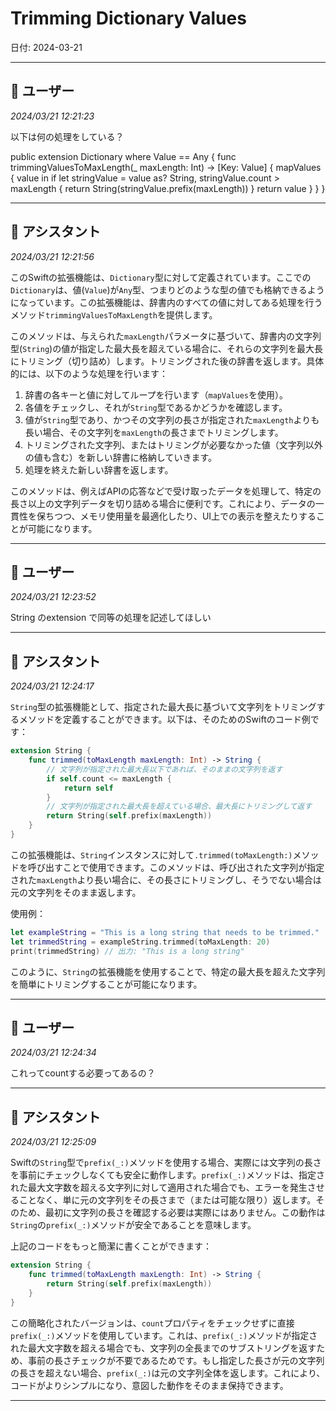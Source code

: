 # Trimming Dictionary Values

日付: 2024-03-21

---

## 👤 ユーザー
*2024/03/21 12:21:23*

以下は何の処理をしている？


public extension Dictionary where Value == Any {
    func trimmingValuesToMaxLength(_ maxLength: Int) -&gt; [Key: Value] {
        mapValues { value in
            if let stringValue = value as? String, stringValue.count &gt; maxLength {
                return String(stringValue.prefix(maxLength))
            }
            return value
        }
    }
}

---

## 🤖 アシスタント
*2024/03/21 12:21:56*

このSwiftの拡張機能は、`Dictionary`型に対して定義されています。ここでの`Dictionary`は、値(`Value`)が`Any`型、つまりどのような型の値でも格納できるようになっています。この拡張機能は、辞書内のすべての値に対してある処理を行うメソッド`trimmingValuesToMaxLength`を提供します。

このメソッドは、与えられた`maxLength`パラメータに基づいて、辞書内の文字列型(`String`)の値が指定した最大長を超えている場合に、それらの文字列を最大長にトリミング（切り詰め）します。トリミングされた後の辞書を返します。具体的には、以下のような処理を行います：

1. 辞書の各キーと値に対してループを行います（`mapValues`を使用）。
2. 各値をチェックし、それが`String`型であるかどうかを確認します。
3. 値が`String`型であり、かつその文字列の長さが指定された`maxLength`よりも長い場合、その文字列を`maxLength`の長さまでトリミングします。
4. トリミングされた文字列、またはトリミングが必要なかった値（文字列以外の値も含む）を新しい辞書に格納していきます。
5. 処理を終えた新しい辞書を返します。

このメソッドは、例えばAPIの応答などで受け取ったデータを処理して、特定の長さ以上の文字列データを切り詰める場合に便利です。これにより、データの一貫性を保ちつつ、メモリ使用量を最適化したり、UI上での表示を整えたりすることが可能になります。

---

## 👤 ユーザー
*2024/03/21 12:23:52*

String のextension で同等の処理を記述してほしい

---

## 🤖 アシスタント
*2024/03/21 12:24:17*

`String`型の拡張機能として、指定された最大長に基づいて文字列をトリミングするメソッドを定義することができます。以下は、そのためのSwiftのコード例です：

```swift
extension String {
    func trimmed(toMaxLength maxLength: Int) -> String {
        // 文字列が指定された最大長以下であれば、そのままの文字列を返す
        if self.count <= maxLength {
            return self
        }
        // 文字列が指定された最大長を超えている場合、最大長にトリミングして返す
        return String(self.prefix(maxLength))
    }
}
```

この拡張機能は、`String`インスタンスに対して`.trimmed(toMaxLength:)`メソッドを呼び出すことで使用できます。このメソッドは、呼び出された文字列が指定された`maxLength`より長い場合に、その長さにトリミングし、そうでない場合は元の文字列をそのまま返します。

使用例：

```swift
let exampleString = "This is a long string that needs to be trimmed."
let trimmedString = exampleString.trimmed(toMaxLength: 20)
print(trimmedString) // 出力: "This is a long string"
```

このように、`String`の拡張機能を使用することで、特定の最大長を超えた文字列を簡単にトリミングすることが可能になります。

---

## 👤 ユーザー
*2024/03/21 12:24:34*

これってcountする必要ってあるの？

---

## 🤖 アシスタント
*2024/03/21 12:25:09*

Swiftの`String`型で`prefix(_:)`メソッドを使用する場合、実際には文字列の長さを事前にチェックしなくても安全に動作します。`prefix(_:)`メソッドは、指定された最大文字数を超える文字列に対して適用された場合でも、エラーを発生させることなく、単に元の文字列をその長さまで（または可能な限り）返します。そのため、最初に文字列の長さを確認する必要は実際にはありません。この動作は`String`の`prefix(_:)`メソッドが安全であることを意味します。

上記のコードをもっと簡潔に書くことができます：

```swift
extension String {
    func trimmed(toMaxLength maxLength: Int) -> String {
        return String(self.prefix(maxLength))
    }
}
```

この簡略化されたバージョンは、`count`プロパティをチェックせずに直接`prefix(_:)`メソッドを使用しています。これは、`prefix(_:)`メソッドが指定された最大文字数を超える場合でも、文字列の全長までのサブストリングを返すため、事前の長さチェックが不要であるためです。もし指定した長さが元の文字列の長さを超えない場合、`prefix(_:)`は元の文字列全体を返します。これにより、コードがよりシンプルになり、意図した動作をそのまま保持できます。

---
